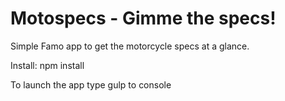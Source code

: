# Motospecs - Gimme the specs!

Simple Famo app to get the motorcycle specs at a glance.

Install: 
npm install

To launch the app type gulp to console

